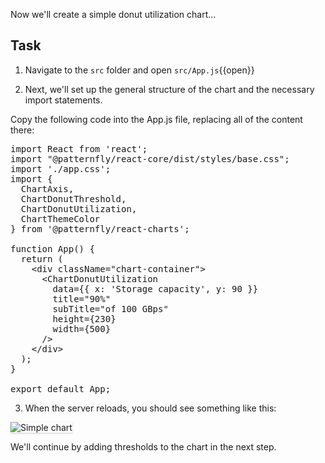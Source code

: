 Now we'll create a simple donut utilization chart...

## Task

1) Navigate to the `src` folder and open `src/App.js`{{open}}

2) Next, we'll set up the general structure of the chart and the necessary import statements.

Copy the following code into the App.js file, replacing all of the content there:

<pre class="file" data-filename="App.js" data-target="replace">
import React from 'react';
import "@patternfly/react-core/dist/styles/base.css";
import './app.css';
import {
  ChartAxis,
  ChartDonutThreshold,
  ChartDonutUtilization,
  ChartThemeColor
} from '@patternfly/react-charts';

function App() {
  return (
    &lt;div className=&quot;chart-container&quot;&gt;
      &lt;ChartDonutUtilization
        data={{ x: &#39;Storage capacity&#39;, y: 90 }}
        title=&quot;90%&quot;
        subTitle=&quot;of 100 GBps&quot;
        height={230}
        width={500}
      /&gt;
    &lt;/div&gt;
  );
}

export default App;
</pre>

3) When the server reloads, you should see something like this:
<img src="module-donut-utilization/assets/simple.png" alt="Simple chart" style="box-shadow: rgba(3, 3, 3, 0.2) 0px 1.25px 2.5px 0px;" />

We'll continue by adding thresholds to the chart in the next step.
